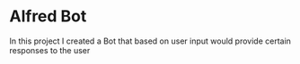 # Alfred Bot 

In this project I created a Bot that based on user input would provide certain responses to the user
